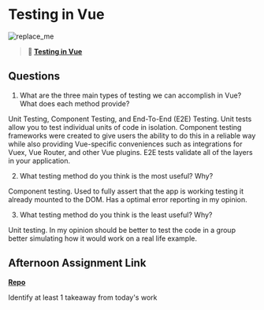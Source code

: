 # Testing in Vue

![replace_me](https://codeworks.blob.core.windows.net/public/assets/img/illustrations/placeholder.svg)

> **📖 [Testing in Vue](https://codeworksacademy.com/fs-student-guide/resources/wk8-9/04-Vue-Testing)**

## Questions

1. What are the three main types of testing we can accomplish in Vue? What does each method provide?

Unit Testing, Component Testing, and End-To-End (E2E) Testing. 
Unit tests allow you to test individual units of code in isolation.
Component testing frameworks were created to give users the ability to do this in a reliable way while also providing Vue-specific conveniences such as integrations for Vuex, Vue Router, and other Vue plugins.
E2E tests validate all of the layers in your application. 

2. What testing method do you think is the most useful? Why?

Component testing. Used to fully assert that the app is working testing it already mounted to the DOM. Has a optimal error reporting in my opinion.

3. What testing method do you think is the least useful? Why?

Unit testing. In my opinion should be better to test the code in a group better simulating how it would work on a real life example.

## Afternoon Assignment Link

**[Repo](https://github.com/JoaoLucasMelo/<ASSIGNMENT_REPO>)**

Identify at least 1 takeaway from today's work
